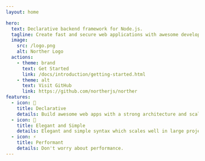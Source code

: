 ```yaml
---
layout: home

hero:
  text: Declarative backend framework for Node.js.
  tagline: Create fast and secure web applications with awesome developer experience.
  image:
    src: /logo.png
    alt: Norther Logo
  actions:
    - theme: brand
      text: Get Started
      link: /docs/introduction/getting-started.html
    - theme: alt
      text: Visit GitHub
      link: https://github.com/northerjs/norther
features:
  - icon: 🧩
    title: Declarative
    details: Build awesome web apps with a strong architecture and scalability.
  - icon: 📏
    title: Elegant and Simple
    details: Elegant and simple syntax which scales well in large projects.
  - icon: ⚡️
    title: Performant
    details: Don't worry about performance.
---
```

